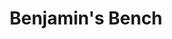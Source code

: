 ---
pid: LLA13
title: Benjamin's Bench
location_transcription: Love Park
zipcode: MA02144
outside_phl: 'Somerville MA '
neighborhood: 
age: '25'
age_range: 20-29
instagram: 
image_file_name: LLA_13.jpg
proposal_transcription: Solar to Provide Wifi
topic: Technology
topic_summary: '0'
type: Bench
keywords_other: 
credit: 
image_labels: 
twitter: 
facebook: 
permalink: "/monuments/lla13/"
layout: item-page
---